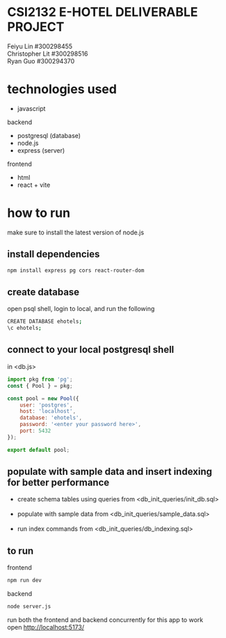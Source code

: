 # CSI2132 E-HOTEL DELIVERABLE PROJECT
Feiyu Lin #300298455 <br>
Christopher Lit #300298516 <br>
Ryan Guo #300294370

# technologies used
- javascript

backend
- postgresql (database)
- node.js
- express (server)

frontend
- html
- react + vite

# how to run
make sure to install the latest version of node.js
## install dependencies
```bash
npm install express pg cors react-router-dom
```


## create database
open psql shell, login to local, and run the following
```bash
CREATE DATABASE ehotels;
\c ehotels;
```

## connect to your local postgresql shell
in <db.js>
```javascript
import pkg from 'pg';
const { Pool } = pkg;

const pool = new Pool({
    user: 'postgres',
    host: 'localhost',
    database: 'ehotels',
    password: '<enter your password here>',
    port: 5432
});

export default pool;
```

## populate with sample data and insert indexing for better performance
- create schema tables using queries from <db_init_queries/init_db.sql><br><br>
- populate with sample data from <db_init_queries/sample_data.sql><br><br>
- run index commands from <db_init_queries/db_indexing.sql>

## to run
frontend
```bash
npm run dev
```
backend
```bash
node server.js
```
run both the frontend and backend concurrently for this app to work <br>
open [http://localhost:5173/](http://localhost:5173/)